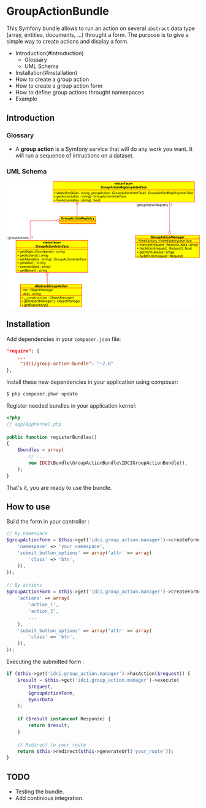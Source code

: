 # GroupActionBundle

This Symfony bundle allows to run an action on several `abstract` data type (array, entities, documents, ...) throught a form.
The purpose is to give a simple way to create actions and display a form.

* Introduction(#introduction)
    * Glossary
    * UML Schema
* Installation(#installation)
* How to create a group action
* How to create a group action form
* How to define group actions throught namespaces
* Example

Introduction
------------

### Glossary

* A **group action** is a Symfony service that will do any work you want. It will run a sequence of intructions on a dataset.

### UML Schema

![Simple schema](Resources/doc/images/uml.png)

Installation
------------

Add dependencies in your `composer.json` file:
```json
"require": {
    ...
     "idci/group-action-bundle": "~2.0"
},
```

Install these new dependencies in your application using composer:
```sh
$ php composer.phar update
```

Register needed bundles in your application kernel:
```php
<?php
// app/AppKernel.php

public function registerBundles()
{
    $bundles = array(
        // ...
        new IDCI\Bundle\GroupActionBundle\IDCIGroupActionBundle(),
    );
}
```

That's it, you are ready to use the bundle.

How to use
----------

Build the form in your controller :

```php
// By namespace
$groupActionForm = $this->get('idci.group_action.manager')->createForm(array(
    'namespace' => 'your_namespace',
    'submit_button_options' => array('attr' => array(
        'class' => 'btn',
    )),
));

// By actions
$groupActionForm = $this->get('idci.group_action.manager')->createForm(array(
    'actions' => array(
        'action_1',
        'action_2',
        ...
    ),
    'submit_button_options' => array('attr' => array(
        'class' => 'btn',
    )),
));
```
Executing the submitted form :

```php
if ($this->get('idci.group_action.manager')->hasAction($request)) {
    $result = $this->get('idci.group_action.manager')->execute(
        $request,
        $groupActionForm,
        $yourData
    );

    if ($result instanceof Response) {
        return $result;
    }

    // Redirect to your route
    return $this->redirect($this->generateUrl('your_route'));
}
```

TODO
----

* Testing the bundle.
* Add continious integration.

